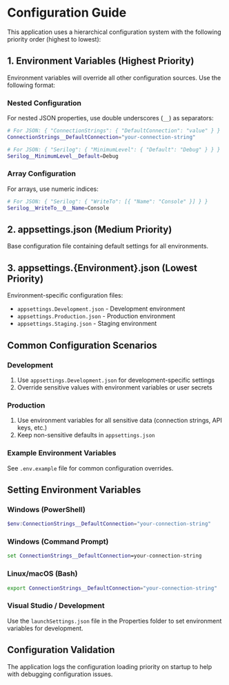 # Configuration Guide

This application uses a hierarchical configuration system with the following priority order (highest to lowest):

## 1. Environment Variables (Highest Priority)
Environment variables will override all other configuration sources. Use the following format:

### Nested Configuration
For nested JSON properties, use double underscores (`__`) as separators:
```bash
# For JSON: { "ConnectionStrings": { "DefaultConnection": "value" } }
ConnectionStrings__DefaultConnection="your-connection-string"

# For JSON: { "Serilog": { "MinimumLevel": { "Default": "Debug" } } }
Serilog__MinimumLevel__Default=Debug
```

### Array Configuration
For arrays, use numeric indices:
```bash
# For JSON: { "Serilog": { "WriteTo": [{ "Name": "Console" }] } }
Serilog__WriteTo__0__Name=Console
```

## 2. appsettings.json (Medium Priority)
Base configuration file containing default settings for all environments.

## 3. appsettings.{Environment}.json (Lowest Priority)
Environment-specific configuration files:
- `appsettings.Development.json` - Development environment
- `appsettings.Production.json` - Production environment
- `appsettings.Staging.json` - Staging environment

## Common Configuration Scenarios

### Development
1. Use `appsettings.Development.json` for development-specific settings
2. Override sensitive values with environment variables or user secrets

### Production
1. Use environment variables for all sensitive data (connection strings, API keys, etc.)
2. Keep non-sensitive defaults in `appsettings.json`

### Example Environment Variables
See `.env.example` file for common configuration overrides.

## Setting Environment Variables

### Windows (PowerShell)
```powershell
$env:ConnectionStrings__DefaultConnection="your-connection-string"
```

### Windows (Command Prompt)
```cmd
set ConnectionStrings__DefaultConnection=your-connection-string
```

### Linux/macOS (Bash)
```bash
export ConnectionStrings__DefaultConnection="your-connection-string"
```

### Visual Studio / Development
Use the `launchSettings.json` file in the Properties folder to set environment variables for development.

## Configuration Validation
The application logs the configuration loading priority on startup to help with debugging configuration issues.